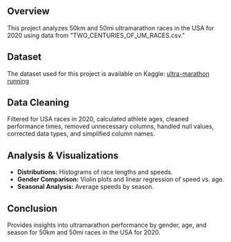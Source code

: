 
## Overview
This project analyzes 50km and 50mi ultramarathon races in the USA for 2020 using data from "TWO_CENTURIES_OF_UM_RACES.csv."

## Dataset
The dataset used for this project is available on Kaggle: [ultra-marathon running](https://www.kaggle.com/datasets/aiaiaidavid/the-big-dataset-of-ultra-marathon-running/discussion/420633)

## Data Cleaning
Filtered for USA races in 2020, calculated athlete ages, cleaned performance times,
removed unnecessary columns, handled null values, corrected data types, and simplified column names.

## Analysis & Visualizations
- **Distributions:** Histograms of race lengths and speeds.
- **Gender Comparison:** Violin plots and linear regression of speed vs. age.
- **Seasonal Analysis:** Average speeds by season.

## Conclusion
Provides insights into ultramarathon performance by gender, age, and season for 50km and 50mi races in the USA for 2020.
